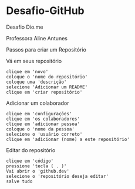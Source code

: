 # Desafio-GitHub
Desafio Dio.me

Professora Aline Antunes

Passos para criar um Repositório

 Vá em seus repositório

    clique em 'novo'
    coloque o 'nome do repositório'
    coloque uma 'descrição'
    selecione 'Adicionar um README'
    clique em 'criar repositório'

 Adicionar um colaborador

    clique em 'configurações'
    clique em 'os colaboradores'
    clique em 'adicionar pessoa'
    coloque o 'nome da pessoa'
    selecione o 'usuário correto'
    clique em 'adicionar (nome) a este repositório'

 Editar do repositório

    clique em 'código'
    pressione 'tecla ( . )'
    Vai abrir o 'github.dev'
    selecione o 'repositório deseja editar'
    salve tudo 
